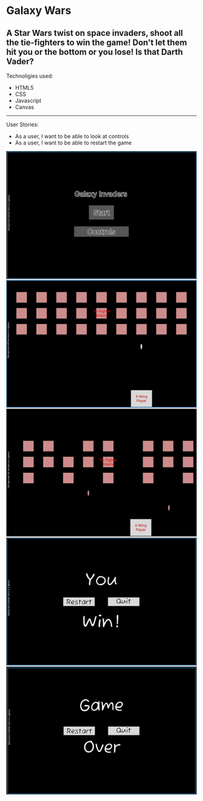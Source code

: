 # Galaxy Wars
A Star Wars twist on space invaders, shoot all the tie-fighters to win the game! Don't let them hit you or the bottom or you lose!
Is that Darth Vader?
---
Technoligies used:
- HTML5
- CSS
- Javascript
- Canvas
---
User Stories:
- As a user, I want to be able to look at controls
- As a user, I want to be able to restart the game

![Alt text](img/Planning/Main%20Menu.jpg)
![Alt text](img/Planning/Play%20Area%201.jpg)
![Alt text](img/Planning/Play%20Area%202.jpg)
![Alt text](img/Planning/You%20Win%20Screen.jpg)
![Alt text](img/Planning/Game%20Over%20Screen.jpg)